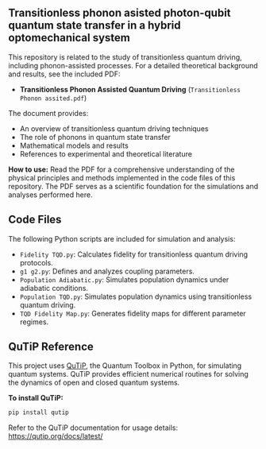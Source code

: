 ## Transitionless phonon asisted photon-qubit quantum state transfer in a hybrid optomechanical system
This repository is related to the study of transitionless quantum driving, including phonon-assisted processes. For a detailed theoretical background and results, see the included PDF:

- **Transitionless Phonon Assisted Quantum Driving** (`Transitionless Phonon assited.pdf`)

The document provides:
- An overview of transitionless quantum driving techniques
- The role of phonons in quantum state transfer
- Mathematical models and results
- References to experimental and theoretical literature

**How to use:**
Read the PDF for a comprehensive understanding of the physical principles and methods implemented in the code files of this repository. The PDF serves as a scientific foundation for the simulations and analyses performed here.

## Code Files

The following Python scripts are included for simulation and analysis:

- `Fidelity TQD.py`: Calculates fidelity for transitionless quantum driving protocols.
- `g1 g2.py`: Defines and analyzes coupling parameters.
- `Population Adiabatic.py`: Simulates population dynamics under adiabatic conditions.
- `Population TQD.py`: Simulates population dynamics using transitionless quantum driving.
- `TQD Fidelity Map.py`: Generates fidelity maps for different parameter regimes.

## QuTiP Reference

This project uses [QuTiP](http://qutip.org/), the Quantum Toolbox in Python, for simulating quantum systems. QuTiP provides efficient numerical routines for solving the dynamics of open and closed quantum systems.

**To install QuTiP:**
```bash
pip install qutip
```

Refer to the QuTiP documentation for usage details: https://qutip.org/docs/latest/
